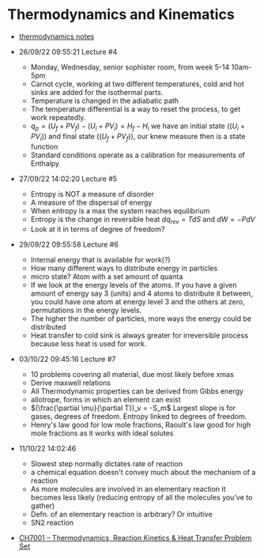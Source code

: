 # Thermodynamics and Kinematics

* [thermodynamics notes](physics/thermodynamics)

* 26/09/22 09:55:21 Lecture #4
    * Monday, Wednesday, senior sophister room, from week 5-14 10am-5pm
    * Carnot cycle, working at two different temperatures, cold and hot sinks are added for the isothermal parts.
    * Temperature is changed in the adiabatic path
    * The temperature differential is a way to reset the process, to get work repeatedly.
    * $q_p = (U_f + PV_f) - (U_i + PV_i) = H_f - H_i$ we have an initial state ($(U_i + PV_i)$) and final state
      ($(U_f + PV_f)$), our knew measure then is a state function
    * Standard conditions operate as a calibration for measurements of Enthalpy
* 27/09/22 14:02:20 Lecture #5
    * Entropy is NOT a measure of disorder
    * A measure of the dispersal of energy
    * When entropy is a max the system reaches equilibrium 
    * Entropy is the change in reversible heat $dq_{rev} = TdS$ and $dW = -PdV$
    * Look at it in terms of degree of freedom?
* 29/09/22 09:55:58 Lecture #6
    * Internal energy that is available for work(?)
    * How many different ways to distribute energy in particles
    * micro state? Atom with a set amount of quanta
    * If we look at the energy levels of the atoms. If you have a given amount of energy say 3 (units) and 4 atoms
      to distribute it between, you could have one atom at energy level 3 and the others at zero, permutations in
      the energy levels.
    * The higher the number of particles, more ways the energy could be distributed
    * Heat transfer to cold sink is always greater for irreversible process because less heat is used for work.
* 03/10/22 09:45:16 Lecture #7
    * 10 problems covering all material, due most likely before xmas
    * Derive maxwell relations
    * All Thermodynamic properties can be derived from Gibbs energy
    * allotrope, forms in which an element can exist
    * $(\frac{\partial \mu}{\partial T})_v = -S_m$ Largest slope is for gases, degrees of freedom. Entropy linked to degrees of freedom.
    * Henry's law good for low mole fractions, Raoult's law good for high mole fractions as it works with ideal solutes
* 11/10/22 14:02:46 
    * Slowest step normally dictates rate of reaction
    * a chemical equation doesn't convey much about the mechanism of a reaction
    * As more molecules are involved in an elementary reaction it becomes less likely (reducing entropy of all the
      molecules you've to gather)
    * Defn. of an elementary reaction is arbitrary? Or intuitive
    * SN2 reaction
* [CH7001 – Thermodynamics, Reaction Kinetics & Heat Transfer Problem Set](CH7001_Thermodynamics_Problem_Set)
